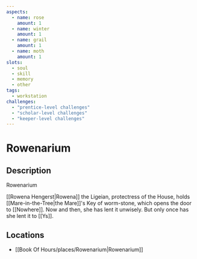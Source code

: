 ```yaml
---
aspects: 
  - name: rose
    amount: 1
  - name: winter
    amount: 1
  - name: grail
    amount: 1
  - name: moth
    amount: 1
slots:
  - soul
  - skill
  - memory
  - other
tags:
  - workstation
challenges:
  - "prentice-level challenges"
  - "scholar-level challenges"
  - "keeper-level challenges"
---
```


# Rowenarium

## Description
Rowenarium

[[Rowena Hengerst|Rowena]] the Ligeian, protectress of the House, holds [[Mare-in-the-Tree|the Mare]]'s Key of worm-stone, which opens the door to [[Nowhere]]. Now and then, she has lent it unwisely. But only once has she lent it to [[Ys]].
## Locations
- [[Book Of Hours/places/Rowenarium|Rowenarium]]